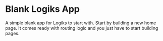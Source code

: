 # Blank Logiks App

A simple blank app for Logiks to start with. Start by building a new home page.
It comes ready with routing logic and you just have to start building pages.
